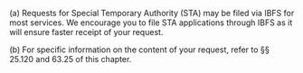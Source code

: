 (a) Requests for Special Temporary Authority (STA) may be filed via IBFS for most services. We encourage you to file STA applications through IBFS as it will ensure faster receipt of your request.

(b) For specific information on the content of your request, refer to §§ 25.120 and 63.25 of this chapter.

